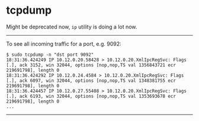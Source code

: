 # tcpdump

Might be deprecated now, `ip` utility is doing a lot now.

---

To see all incoming traffic for a port, e.g. 9092:

    $ sudo tcpdump -n "dst port 9092" 
    18:31:36.424249 IP 10.12.0.20.58428 > 10.12.0.20.XmlIpcRegSvc: Flags [.], ack 3152, win 32044, options [nop,nop,TS val 1356843721 ecr 219691798], length 0
    18:31:36.424292 IP 10.12.0.24.4584 > 10.12.0.20.XmlIpcRegSvc: Flags [.], ack 6097, win 32044, options [nop,nop,TS val 1348381755 ecr 219691798], length 0
    18:31:36.424457 IP 10.12.0.27.55408 > 10.12.0.20.XmlIpcRegSvc: Flags [.], ack 6193, win 32044, options [nop,nop,TS val 1353693678 ecr 219691798], length 0
    ...

---
